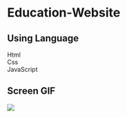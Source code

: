 
<h1> Education-Website </h1>

<h2> Using Language </h2>
<p> Html <br> Css <br> JavaScript <br> </p>

<h2> Screen GIF </h2>

![](website.gif)